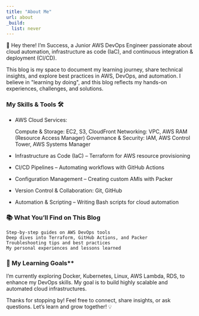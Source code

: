 ```yaml
---
title: "About Me"
url: about
_build:
  list: never
---
```



👋 Hey there! I’m Success, a Junior AWS DevOps Engineer passionate about cloud automation, infrastructure as code (IaC), and continuous integration & deployment (CI/CD).

This blog is my space to document my learning journey, share technical insights, and explore best practices in AWS, DevOps, and automation. I believe in "learning by doing", and this blog reflects my hands-on experiences, challenges, and solutions.


### My Skills & Tools 🛠


* AWS Cloud Services:

    Compute & Storage: EC2, S3, CloudFront
    Networking: VPC, AWS RAM (Resource Access Manager)
    Governance & Security: IAM, AWS Control Tower, AWS Systems Manager

* Infrastructure as Code (IaC) – Terraform for AWS resource provisioning
* CI/CD Pipelines – Automating workflows with GitHub Actions
* Configuration Management – Creating custom AMIs with Packer
* Version Control & Collaboration: Git, GitHub
* Automation & Scripting – Writing Bash scripts for cloud automation


### 📚 What You’ll Find on This Blog

    Step-by-step guides on AWS DevOps tools
    Deep dives into Terraform, GitHub Actions, and Packer
    Troubleshooting tips and best practices
    My personal experiences and lessons learned

### 🚀 My Learning Goals**

I’m currently exploring Docker, Kubernetes, Linux, AWS Lambda, RDS, to enhance my DevOps skills. My goal is to build highly scalable and automated cloud infrastructures.

Thanks for stopping by! Feel free to connect, share insights, or ask questions. Let’s learn and grow together! 💡